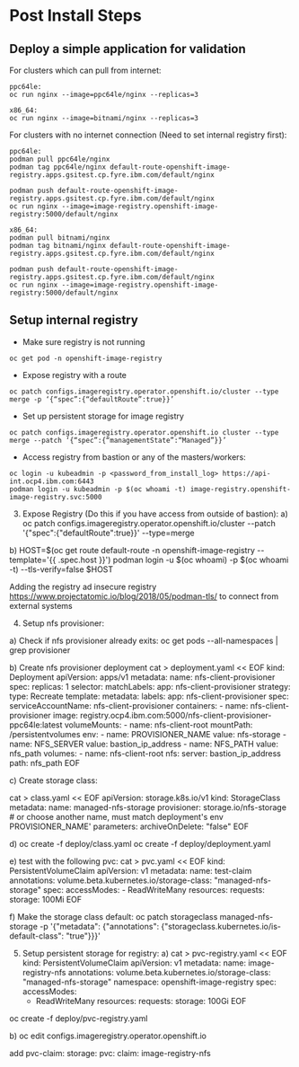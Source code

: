 # Post Install Steps

## Deploy a simple application for validation
For clusters which can pull from internet:
```
ppc64le: 
oc run nginx --image=ppc64le/nginx --replicas=3

x86_64: 
oc run nginx --image=bitnami/nginx --replicas=3
```

For clusters with no internet connection (Need to set internal registry first):
```
ppc64le: 
podman pull ppc64le/nginx
podman tag ppc64le/nginx default-route-openshift-image-registry.apps.gsitest.cp.fyre.ibm.com/default/nginx

podman push default-route-openshift-image-registry.apps.gsitest.cp.fyre.ibm.com/default/nginx
oc run nginx --image=image-registry.openshift-image-registry:5000/default/nginx

x86_64: 
podman pull bitnami/nginx
podman tag bitnami/nginx default-route-openshift-image-registry.apps.gsitest.cp.fyre.ibm.com/default/nginx

podman push default-route-openshift-image-registry.apps.gsitest.cp.fyre.ibm.com/default/nginx
oc run nginx --image=image-registry.openshift-image-registry:5000/default/nginx
```

## Setup internal registry
- Make sure registry is not running
```
oc get pod -n openshift-image-registry
```
- Expose registry with a route
```
oc patch configs.imageregistry.operator.openshift.io/cluster --type merge -p ‘{“spec”:{“defaultRoute”:true}}’
```
- Set up persistent storage for image registry
```
oc patch configs.imageregistry.operator.openshift.io cluster --type merge --patch ‘{“spec”:{“managementState”:“Managed”}}’
```

- Access registry from bastion or any of the masters/workers:
```
oc login -u kubeadmin -p <password_from_install_log> https://api-int.ocp4.ibm.com:6443
podman login -u kubeadmin -p $(oc whoami -t) image-registry.openshift-image-registry.svc:5000
```




3) Expose Registry (Do this if you have access from outside of bastion):
a) oc patch configs.imageregistry.operator.openshift.io/cluster --patch '{"spec":{"defaultRoute":true}}' --type=merge

b) HOST=$(oc get route default-route -n openshift-image-registry --template='{{ .spec.host }}')
podman login -u $(oc whoami) -p $(oc whoami -t) --tls-verify=false $HOST 

Adding the registry ad insecure registry https://www.projectatomic.io/blog/2018/05/podman-tls/ to 
connect from external systems

4) Setup nfs provisioner:

a) Check if nfs provisioner already exits:
oc get pods --all-namespaces | grep provisioner

b) Create nfs provisioner deployment
cat > deployment.yaml << EOF
kind: Deployment
apiVersion: apps/v1
metadata:
  name: nfs-client-provisioner
spec:
  replicas: 1
  selector:
    matchLabels:
      app: nfs-client-provisioner
  strategy:
    type: Recreate
  template:
    metadata:
      labels:
        app: nfs-client-provisioner
    spec:
      serviceAccountName: nfs-client-provisioner
      containers:
        - name: nfs-client-provisioner
          image: registry.ocp4.ibm.com:5000/nfs-client-provisioner-ppc64le:latest
          volumeMounts:
            - name: nfs-client-root
              mountPath: /persistentvolumes
          env:
            - name: PROVISIONER_NAME
              value: nfs-storage
            - name: NFS_SERVER
              value: bastion_ip_address
            - name: NFS_PATH
              value: nfs_path
      volumes:
        - name: nfs-client-root
          nfs:
            server: bastion_ip_address
            path: nfs_path
EOF

c) Create storage class:

cat > class.yaml << EOF
apiVersion: storage.k8s.io/v1
kind: StorageClass
metadata:
  name: managed-nfs-storage
provisioner: storage.io/nfs-storage # or choose another name, must match deployment's env PROVISIONER_NAME'
parameters:
  archiveOnDelete: "false"
EOF

d) 
oc create -f deploy/class.yaml 
oc create -f deploy/deployment.yaml

e) test with the following pvc:
cat > pvc.yaml << EOF
kind: PersistentVolumeClaim
apiVersion: v1
metadata:
  name: test-claim
  annotations:
    volume.beta.kubernetes.io/storage-class: "managed-nfs-storage"
spec:
  accessModes:
    - ReadWriteMany
  resources:
    requests:
      storage: 100Mi
EOF

f) Make the storage class default:
oc patch storageclass managed-nfs-storage -p '{"metadata": {"annotations": {"storageclass.kubernetes.io/is-default-class": "true"}}}'

5) Setup persistent storage for registry:
a) 
cat > pvc-registry.yaml << EOF
kind: PersistentVolumeClaim
apiVersion: v1
metadata:
  name: image-registry-nfs
  annotations:
    volume.beta.kubernetes.io/storage-class: "managed-nfs-storage"
  namespace: openshift-image-registry
spec:
  accessModes:
    - ReadWriteMany
  resources:
    requests:
      storage: 100Gi
EOF

oc create -f deploy/pvc-registry.yaml

b) oc edit configs.imageregistry.operator.openshift.io

add pvc-claim:
storage:
  pvc:
    claim: image-registry-nfs